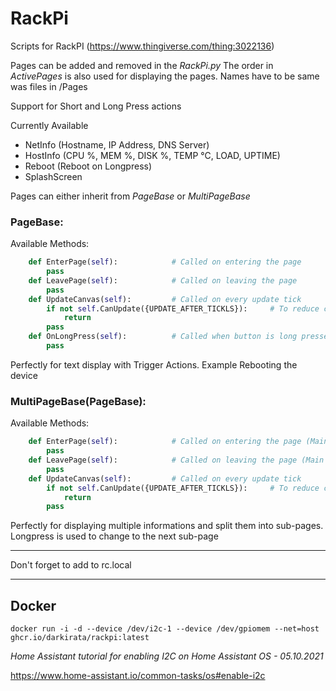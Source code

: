 # RackPi
Scripts for RackPI (https://www.thingiverse.com/thing:3022136)

Pages can be added and removed in the *RackPi.py*
The order in *ActivePages* is also used for displaying the pages. Names have to be same was files in /Pages

Support for Short and Long Press actions

Currently Available 
* NetInfo  (Hostname, IP Address, DNS Server)
* HostInfo (CPU %, MEM %, DISK %, TEMP °C, LOAD, UPTIME)
* Reboot   (Reboot on Longpress)
* SplashScreen

Pages can either inherit from *PageBase* or *MultiPageBase*
### PageBase:
Available Methods:
```python
    def EnterPage(self):            # Called on entering the page
        pass
    def LeavePage(self):            # Called on leaving the page
        pass
    def UpdateCanvas(self):         # Called on every update tick
        if not self.CanUpdate({UPDATE_AFTER_TICKLS}):     # To reduce cpu usage, check by CanUpdate with given Ticks amount
            return
        pass
    def OnLongPress(self):          # Called when button is long pressed
        pass
```
Perfectly for text display with Trigger Actions. Example Rebooting the device

### MultiPageBase(PageBase):
Available Methods:
```python
    def EnterPage(self):            # Called on entering the page (Main Page, not sub-pages)
        pass
    def LeavePage(self):            # Called on leaving the page (Main Page, not sub-pages)
        pass
    def UpdateCanvas(self):         # Called on every update tick
        if not self.CanUpdate({UPDATE_AFTER_TICKLS}):     # To reduce cpu usage, check by CanUpdate with given Ticks amount
            return
        pass
```
Perfectly for displaying multiple informations and split them into sub-pages.
Longpress is used to change to the next sub-page

- - -
Don't forget to add to rc.local

- - -
## Docker
`docker run -i -d --device /dev/i2c-1 --device /dev/gpiomem --net=host ghcr.io/darkirata/rackpi:latest`

*Home Assistant tutorial for enabling I2C on Home Assistant OS - 05.10.2021*

https://www.home-assistant.io/common-tasks/os#enable-i2c

